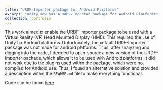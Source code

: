 ```yaml
---
title: "URDF-Importer package for Android Platforms"
excerpt: "Unity now has a URDF-Importer package for Android Platforms"
collection: portfolio
---
```


This work aimed to enable the URDF-Importer package to be used with a Virtual Reality (VR) Head Mounted Display (HMD). This required the use of Unity for Android platforms. Unfortunately, the default URDF-Importer package was not made for Android platforms. Thus, after analyzing and digging into the code, I decided to open-source a new version of the URDF-Importer package, which allows it to be used with Android platforms. It did not work due to the plugins used within the package, which were not compiled for Android use. Thus, I found an alternative solution and provided a description within the `README.md` file to make everything functional.

Code can be found <a href="https://github.com/SamuelMN005/URDF-Importer">here</a>
